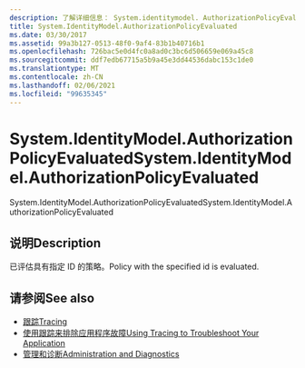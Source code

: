 ```yaml
---
description: 了解详细信息： System.identitymodel. AuthorizationPolicyEvaluated
title: System.IdentityModel.AuthorizationPolicyEvaluated
ms.date: 03/30/2017
ms.assetid: 99a3b127-0513-48f0-9af4-83b1b40716b1
ms.openlocfilehash: 726bac5e0d4fc0a8ad0c3bc6d506659e069a45c8
ms.sourcegitcommit: ddf7edb67715a5b9a45e3dd44536dabc153c1de0
ms.translationtype: MT
ms.contentlocale: zh-CN
ms.lasthandoff: 02/06/2021
ms.locfileid: "99635345"
---
```

# <a name="systemidentitymodelauthorizationpolicyevaluated"></a><span data-ttu-id="e0d65-103">System.IdentityModel.AuthorizationPolicyEvaluated</span><span class="sxs-lookup"><span data-stu-id="e0d65-103">System.IdentityModel.AuthorizationPolicyEvaluated</span></span>

<span data-ttu-id="e0d65-104">System.IdentityModel.AuthorizationPolicyEvaluated</span><span class="sxs-lookup"><span data-stu-id="e0d65-104">System.IdentityModel.AuthorizationPolicyEvaluated</span></span>  
  
## <a name="description"></a><span data-ttu-id="e0d65-105">说明</span><span class="sxs-lookup"><span data-stu-id="e0d65-105">Description</span></span>  

 <span data-ttu-id="e0d65-106">已评估具有指定 ID 的策略。</span><span class="sxs-lookup"><span data-stu-id="e0d65-106">Policy with the specified id is evaluated.</span></span>  
  
## <a name="see-also"></a><span data-ttu-id="e0d65-107">请参阅</span><span class="sxs-lookup"><span data-stu-id="e0d65-107">See also</span></span>

- [<span data-ttu-id="e0d65-108">跟踪</span><span class="sxs-lookup"><span data-stu-id="e0d65-108">Tracing</span></span>](index.md)
- [<span data-ttu-id="e0d65-109">使用跟踪来排除应用程序故障</span><span class="sxs-lookup"><span data-stu-id="e0d65-109">Using Tracing to Troubleshoot Your Application</span></span>](using-tracing-to-troubleshoot-your-application.md)
- [<span data-ttu-id="e0d65-110">管理和诊断</span><span class="sxs-lookup"><span data-stu-id="e0d65-110">Administration and Diagnostics</span></span>](../index.md)
